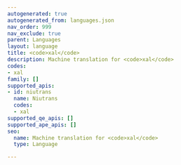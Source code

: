 ```yaml
---
autogenerated: true
autogenerated_from: languages.json
nav_order: 999
nav_exclude: true
parent: Languages
layout: language
title: <code>xal</code>
description: Machine translation for <code>xal</code>
codes:
- xal
family: []
supported_apis:
- id: niutrans
  name: Niutrans
  codes:
  - xal
supported_qe_apis: []
supported_ape_apis: []
seo:
  name: Machine translation for <code>xal</code>
  type: Language

---
```


